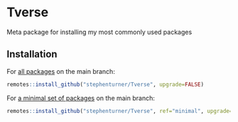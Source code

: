 
# Tverse

<!-- badges: start -->
<!-- badges: end -->

Meta package for installing my most commonly used packages

## Installation

For [all packages](https://github.com/stephenturner/Tverse/blob/main/DESCRIPTION) on the main branch:

``` r
remotes::install_github("stephenturner/Tverse", upgrade=FALSE)
```

For [a minimal set of packages](https://github.com/stephenturner/Tverse/blob/minimal/DESCRIPTION) on the main branch:

``` r
remotes::install_github("stephenturner/Tverse", ref="minimal", upgrade=FALSE)
```


